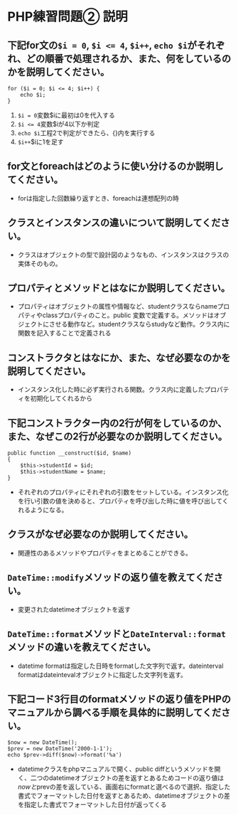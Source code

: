 # PHP練習問題② 説明

## 下記for文の`$i = 0`, `$i <= 4`, `$i++`, `echo $i`がそれぞれ、どの順番で処理されるか、また、何をしているのかを説明してください。

```
for ($i = 0; $i <= 4; $i++) {
    echo $i;
}
```

1. `$i = 0`変数$iに最初は0を代入する
2. `$i <= 4`変数$iが4以下か判定
3. `echo $i`工程2で判定ができたら、{}内を実行する
4. `$i++`$iに1を足す

## for文とforeachはどのように使い分けるのか説明してください。
- forは指定した回数繰り返すとき、foreachは連想配列の時

## クラスとインスタンスの違いについて説明してください。
- クラスはオブジェクトの型で設計図のようなもの、インスタンスはクラスの実体そのもの。

## プロパティとメソッドとはなにか説明してください。
- プロパティはオブジェクトの属性や情報など、studentクラスならnameプロパティやclassプロパティのこと。public 変数で定義する。メソッドはオブジェクトにさせる動作など。studentクラスならstudyなど動作。クラス内に関数を記入することで定義される

## コンストラクタとはなにか、また、なぜ必要なのかを説明してください。
- インスタンス化した時に必ず実行される関数。クラス内に定義したプロパティを初期化してくれるから

## 下記コンストラクター内の2行が何をしているのか、また、なぜこの2行が必要なのか説明してください。
```
public function __construct($id, $name)
{
    $this->studentId = $id;
    $this->studentName = $name;
}
```
- それぞれのプロパティにそれぞれの引数をセットしている。インスタンス化を行い引数の値を決めると、プロパティを呼び出した時に値を呼び出してくれるようになる。

## クラスがなぜ必要なのか説明してください。
- 関連性のあるメソッドやプロパティをまとめることができる。

## `DateTime::modify`メソッドの返り値を教えてください。
- 変更されたdatetimeオブジェクトを返す

## `DateTime::format`メソッドと`DateInterval::format`メソッドの違いを教えてください。
- datetime formatは指定した日時をformatした文字列で返す。dateinterval formatはdateintevalオブジェクトに指定した文字列を返す。

## 下記コード3行目のformatメソッドの返り値をPHPのマニュアルから調べる手順を具体的に説明してください。
```
$now = new DateTime();
$prev = new DateTime('2000-1-1');
echo $prev->diff($now)->format('%a')
```

- datetimeクラスをphpマニュアルで開く、public diffというメソッドを開く、二つのdatetimeオブジェクトの差を返すとあるためコードの返り値は$nowと$prevの差を返している、画面右にformatと選べるので選択、指定した書式でフォーマットした日付を返すとあるため、datetimeオブジェクトの差を指定した書式でフォーマットした日付が返ってくる

